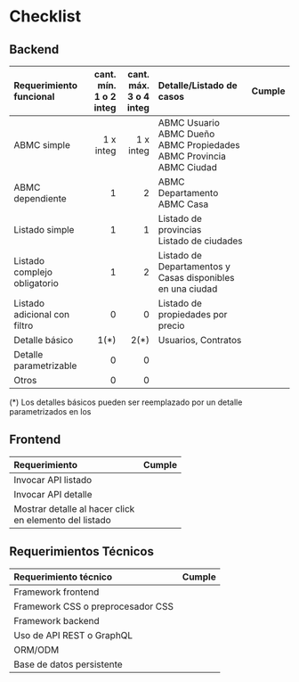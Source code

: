 # Checklist

## Backend

|Requerimiento funcional|cant. mín.<br>1 o 2 integ|cant. máx.<br>3 o 4 integ|Detalle/Listado de casos|Cumple|
|:-|-:|-:|:-|-|
|ABMC simple|1 x integ|1 x integ| ABMC Usuario <br/>ABMC Dueño <br/>ABMC Propiedades <br/>ABMC Provincia <br/>ABMC Ciudad |
|ABMC dependiente|1|2| ABMC Departamento<br/> ABMC Casa |
|Listado simple|1|1| Listado de provincias <br/>Listado de ciudades |
|Listado complejo obligatorio|1|2| Listado de Departamentos y Casas disponibles en una ciudad |
|Listado adicional con filtro|0|0| Listado de propiedades por precio |
|Detalle básico|1(*)|2(*)| Usuarios, Contratos
|Detalle parametrizable|0|0|
|Otros|0|0|

(\*) Los detalles básicos pueden ser reemplazado por un detalle parametrizados en los

## Frontend

|Requerimiento|Cumple|
|:-|-|
|Invocar API listado||
|Invocar API detalle||
|Mostrar detalle al hacer click <br>en elemento del listado||

## Requerimientos Técnicos

|Requerimiento técnico|Cumple|
|:-|-|
|Framework frontend||
|Framework CSS o preprocesador CSS||
|Framework backend||
|Uso de API REST o GraphQL||
|ORM/ODM||
|Base de datos persistente||

